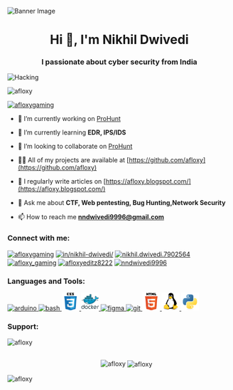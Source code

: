 ![Banner Image](https://sprottshaw.com/wp-content/uploads/2023/05/GettyImages-1268290320-1024x281.jpg)
<h1 align="center">Hi 👋, I'm Nikhil Dwivedi</h1>
<h3 align="center">I passionate about cyber security from India</h3>
<img aline="right" alt="Hacking" width="400" src="https://compliance4all14.files.wordpress.com/2018/03/20160628_1516_fti_cyber_security.gif?w=561&h=284">

<p align="left"> <img src="https://komarev.com/ghpvc/?username=afloxy&label=Profile%20views&color=0e75b6&style=flat" alt="afloxy" /> </p>

<p align="left"> <a href="https://twitter.com/afloxygaming" target="blank"><img src="https://img.shields.io/twitter/follow/afloxygaming?logo=twitter&style=for-the-badge" alt="afloxygaming" /></a> </p>

- 🔭 I’m currently working on [ProHunt](https://github.com/afloxy/prohunt)

- 🌱 I’m currently learning **EDR, IPS/IDS**

- 👯 I’m looking to collaborate on [ProHunt](https://github.com/afloxy/prohunt)

- 👨‍💻 All of my projects are available at [https://github.com/afloxy](https://github.com/afloxy)

- 📝 I regularly write articles on [https://afloxy.blogspot.com/](https://afloxy.blogspot.com/)

- 💬 Ask me about **CTF, Web pentesting, Bug Hunting,Network Security**

- 📫 How to reach me **nndwivedi9996@gmail.com**

<h3 align="left">Connect with me:</h3>
<p align="left">
<a href="https://twitter.com/afloxygaming" target="blank"><img align="center" src="https://raw.githubusercontent.com/rahuldkjain/github-profile-readme-generator/master/src/images/icons/Social/twitter.svg" alt="afloxygaming" height="30" width="40" /></a>
<a href="https://linkedin.com/in/in/nikhil-dwivedi/" target="blank"><img align="center" src="https://raw.githubusercontent.com/rahuldkjain/github-profile-readme-generator/master/src/images/icons/Social/linked-in-alt.svg" alt="in/nikhil-dwivedi/" height="30" width="40" /></a>
<a href="https://fb.com/nikhil.dwivedi.7902564" target="blank"><img align="center" src="https://raw.githubusercontent.com/rahuldkjain/github-profile-readme-generator/master/src/images/icons/Social/facebook.svg" alt="nikhil.dwivedi.7902564" height="30" width="40" /></a>
<a href="https://instagram.com/afloxy_gaming" target="blank"><img align="center" src="https://raw.githubusercontent.com/rahuldkjain/github-profile-readme-generator/master/src/images/icons/Social/instagram.svg" alt="afloxy_gaming" height="30" width="40" /></a>
<a href="https://www.youtube.com/c/afloxyeditz8222" target="blank"><img align="center" src="https://raw.githubusercontent.com/rahuldkjain/github-profile-readme-generator/master/src/images/icons/Social/youtube.svg" alt="afloxyeditz8222" height="30" width="40" /></a>
<a href="https://www.hackerrank.com/nndwivedi9996" target="blank"><img align="center" src="https://raw.githubusercontent.com/rahuldkjain/github-profile-readme-generator/master/src/images/icons/Social/hackerrank.svg" alt="nndwivedi9996" height="30" width="40" /></a>
</p>

<h3 align="left">Languages and Tools:</h3>
<p align="left"> <a href="https://www.arduino.cc/" target="_blank" rel="noreferrer"> <img src="https://cdn.worldvectorlogo.com/logos/arduino-1.svg" alt="arduino" width="40" height="40"/> </a> <a href="https://www.gnu.org/software/bash/" target="_blank" rel="noreferrer"> <img src="https://www.vectorlogo.zone/logos/gnu_bash/gnu_bash-icon.svg" alt="bash" width="40" height="40"/> </a> <a href="https://www.w3schools.com/css/" target="_blank" rel="noreferrer"> <img src="https://raw.githubusercontent.com/devicons/devicon/master/icons/css3/css3-original-wordmark.svg" alt="css3" width="40" height="40"/> </a> <a href="https://www.docker.com/" target="_blank" rel="noreferrer"> <img src="https://raw.githubusercontent.com/devicons/devicon/master/icons/docker/docker-original-wordmark.svg" alt="docker" width="40" height="40"/> </a> <a href="https://www.figma.com/" target="_blank" rel="noreferrer"> <img src="https://www.vectorlogo.zone/logos/figma/figma-icon.svg" alt="figma" width="40" height="40"/> </a> <a href="https://git-scm.com/" target="_blank" rel="noreferrer"> <img src="https://www.vectorlogo.zone/logos/git-scm/git-scm-icon.svg" alt="git" width="40" height="40"/> </a> <a href="https://www.w3.org/html/" target="_blank" rel="noreferrer"> <img src="https://raw.githubusercontent.com/devicons/devicon/master/icons/html5/html5-original-wordmark.svg" alt="html5" width="40" height="40"/> </a> <a href="https://www.linux.org/" target="_blank" rel="noreferrer"> <img src="https://raw.githubusercontent.com/devicons/devicon/master/icons/linux/linux-original.svg" alt="linux" width="40" height="40"/> </a> <a href="https://www.python.org" target="_blank" rel="noreferrer"> <img src="https://raw.githubusercontent.com/devicons/devicon/master/icons/python/python-original.svg" alt="python" width="40" height="40"/> </a> </p>

<h3 align="left">Support:</h3>
<p><a href="https://www.buymeacoffee.com/afloxy"> <img align="left" src="https://cdn.buymeacoffee.com/buttons/v2/default-yellow.png" height="50" width="210" alt="afloxy" /></a></p><br><br>

<p><img align="left" src="https://github-readme-stats.vercel.app/api/top-langs?username=afloxy&show_icons=true&locale=en&layout=compact" alt="afloxy" /></p>

<p>&nbsp;<img align="center" src="https://github-readme-stats.vercel.app/api?username=afloxy&show_icons=true&locale=en" alt="afloxy" /></p>

<p><img align="center" src="https://github-readme-streak-stats.herokuapp.com/?user=afloxy&" alt="afloxy" /></p>
